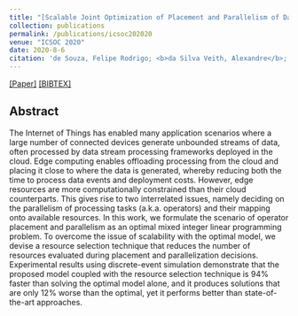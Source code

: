 ```yaml
---
title: "[Scalable Joint Optimization of Placement and Parallelism of Data Stream Processing Applications on Cloud-Edge Infrastructure]()"
collection: publications
permalink: /publications/icsoc202020
venue: "ICSOC 2020"
date: 2020-8-6
citation: 'de Souza, Felipe Rodrigo; <b>da Silva Veith, Alexandre</b>; de Assunção, Marcos Dias; Caron, Eddy'
---
```

[[Paper]](http://aveith.github.io/files/icsoc2020.pdf) [[BIBTEX]]()



## Abstract
The Internet of Things has enabled many application scenarios where a large number of connected devices generate unbounded streams of data, often processed by data stream processing frameworks deployed in the cloud. Edge computing enables offloading processing from the cloud and placing it close to where the data is generated, whereby reducing both the time to process data events and deployment costs. However, edge resources are more computationally constrained than their cloud counterparts. This gives rise to two interrelated issues, namely deciding on the parallelism of processing tasks (a.k.a. operators) and their mapping onto available resources. In this work, we formulate the scenario of operator placement and parallelism as an optimal mixed integer linear programming problem. To overcome the issue of scalability with the optimal model, we devise a resource selection technique that reduces the number of resources evaluated during placement and parallelization decisions. Experimental results using discrete-event simulation demonstrate that the proposed model coupled with the resource selection technique is 94% faster than solving the optimal model alone, and it produces solutions that are only 12% worse than the optimal, yet it performs better than state-of-the-art approaches.


